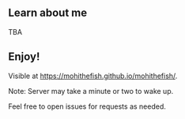 ## Learn about me

TBA

## Enjoy!

Visible at https://mohithefish.github.io/mohithefish/.

Note: Server may take a minute or two to wake up. 

Feel free to open issues for requests as needed.
